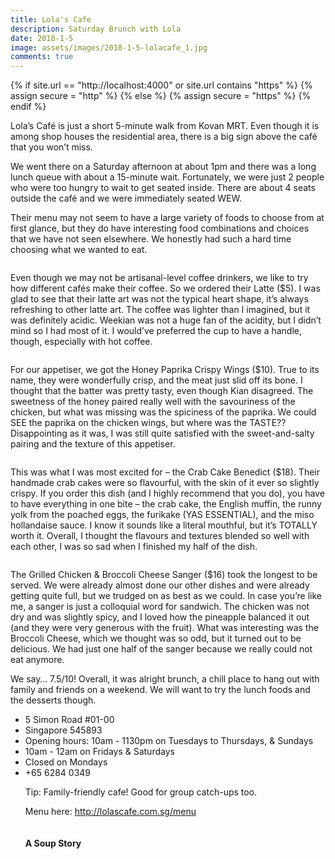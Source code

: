 ```yaml
---
title: Lola's Cafe
description: Saturday Brunch with Lola
date: 2018-1-5
image: assets/images/2018-1-5-lolacafe_1.jpg
comments: true
---
```


{% if site.url == "http://localhost:4000" or site.url contains "https" %}
	{% assign secure = "http" %}
{% else %}
	{% assign secure = "https" %}
{% endif %}

Lola’s Café is just a short 5-minute walk from Kovan MRT. Even though it is among shop houses the residential area, there is a big sign above the café that you won’t miss.

We went there on a Saturday afternoon at about 1pm and there was a long lunch queue with about a 15-minute wait. Fortunately, we were just 2 people who were too hungry to wait to get seated inside. There are about 4 seats outside the café and we were immediately seated WEW. 

Their menu may not seem to have a large variety of foods to choose from at first glance, but they do have interesting food combinations and choices that we have not seen elsewhere. We honestly had such a hard time choosing what we wanted to eat.
<!--excerpt-->
<div class="image main post"><img src="{{ 'assets/images/2018-1-5-lolacafe_2.jpg' | relative_url | replace: "http", secure}}" alt="" /></div>

Even though we may not be artisanal-level coffee drinkers, we like to try how different cafés make their coffee. So we ordered their <span class="dish">Latte ($5)</span>. I was glad to see that their latte art was not the typical heart shape, it’s always refreshing to other latte art. The coffee was lighter than I imagined, but it was definitely acidic. Weekian was not a huge fan of the acidity, but I didn’t mind so I had most of it. I would’ve preferred the cup to have a handle, though, especially with hot coffee.

<div class="image main post"><img src="{{ 'assets/images/2018-1-5-lolacafe_3.jpg' | relative_url | replace: "http", secure}}" alt="" /></div>

For our appetiser, we got the <span class="dish">Honey Paprika Crispy Wings ($10)</span>. True to its name, they were wonderfully crisp, and the meat just slid off its bone. I thought that the batter was pretty tasty, even though Kian disagreed. The sweetness of the honey paired really well with the savouriness of the chicken, but what was missing was the spiciness of the paprika. We could SEE the paprika on the chicken wings, but where was the TASTE?? Disappointing as it was, I was still quite satisfied with the sweet-and-salty pairing and the texture of this appetiser.

<div class="image main post"><img src="{{ 'assets/images/2018-1-5-lolacafe_4.jpg' | relative_url | replace: "http", secure}}" alt="" /></div>

This was what I was most excited for – the <span class="dish">Crab Cake Benedict ($18)</span>. Their handmade crab cakes were so flavourful, with the skin of it ever so slightly crispy. If you order this dish (and I highly recommend that you do), you have to have everything in one bite – the crab cake, the English muffin, the runny yolk from the poached eggs, the furikake (YAS ESSENTIAL), and the miso hollandaise sauce. I know it sounds like a literal mouthful, but it’s TOTALLY worth it. Overall, I thought the flavours and textures blended so well with each other, I was so sad when I finished my half of the dish.

<div class="image main post"><img src="{{ 'assets/images/2018-1-5-lolacafe_5.jpg' | relative_url | replace: "http", secure}}" alt="" /></div>

The <span class="dish">Grilled Chicken & Broccoli Cheese Sanger ($16)</span> took the longest to be served. We were already almost done our other dishes and were already getting quite full, but we trudged on as best as we could. In case you’re like me, a sanger is just a colloquial word for sandwich. The chicken was not dry and was slightly spicy, and I loved how the pineapple balanced it out (and they were very generous with the fruit). What was interesting was the Broccoli Cheese, which we thought was so odd, but it turned out to be delicious. We had just one half of the sanger because we really could not eat anymore.

We say… <span class="rating">7.5/10!</span> Overall, it was alright brunch, a chill place to hang out with family and friends on a weekend. We will want to try the lunch foods and the desserts though.

<div class="address">
<ul class="details">
<li>5 Simon Road #01-00</li>
<li>Singapore 545893</li>
<li>Opening hours: 10am - 1130pm on Tuesdays to Thursdays, & Sundays</li>
<li>10am - 12am on Fridays & Saturdays</li>
<li>Closed on Mondays</li>
<li>+65 6284 0349</li>

Tip: Family-friendly cafe! Good for group catch-ups too.

Menu here: http://lolascafe.com.sg/menu

<div class="signoff">
<img src="{{'favicon.png' | relative_url | replace: "http", secure}}" alt="">
<h4>A Soup Story</h4>
</div>
